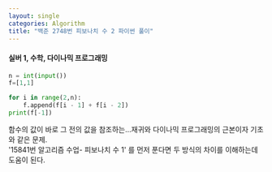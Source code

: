 ```yaml
---
layout: single
categories: Algorithm
title: "백준 2748번 피보나치 수 2 파이썬 풀이"
---
```

#### 실버 1, 수학, 다이나믹 프로그래밍

```py
n = int(input())
f=[1,1]

for i in range(2,n):
    f.append(f[i - 1] + f[i - 2])  
print(f[-1])
```

함수의 값이 바로 그 전의 값을 참조하는...재귀와 다이나믹 프로그래밍의 근본이자 기초와 같은 문제.<br>
'15841번 알고리즘 수업- 피보나치 수 1' 를 먼저 푼다면 두 방식의 차이를 이해하는데 도움이 된다.